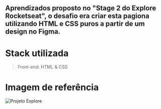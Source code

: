 
  
## Aprendizados proposto no "Stage 2 do Explore Rocketseat", o desafio era criar esta pagiona utilizando HTML e CSS puros a partir de um design no Figma.

# Stack utilizada 
  
> Front-end: HTML & CSS

# Imagem de referência 

![Projeto Explore](https://user-images.githubusercontent.com/108701750/186542817-c2ee299c-bac1-4aaf-a3c9-364a57260738.png)
